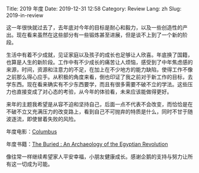 Title: 2019 年度
Date: 2019-12-31 12:58
Category: Review
Lang: zh
Slug: 2019-in-review

这一年很快就过去了，去年底对今年的目标是耐心和毅力，以及一些创造性的产出。现在看来虽然在这些部分有一些锻炼甚至进展，但是谈不上到了一个新的阶段。

生活中有着不少成就，见证家庭以及孩子的成长也足够让人欣喜。年底换了国籍，也算是人生的新阶段。工作中有不少成长的痛苦让人烦恼，感受到了中年焦虑感的来源，时间，资源和注意力的不足，在加上在不少地方的能力缺陷，使得工作不像之前那么得心应手。从积极的角度来看，倒也印证了我之前对于新工作的目标，去学东西。现在看来确实有不少东西要学，而且有很多需要不破不立的学法。这些压力也直接变成了对心态的考验，从今年的体验看，未来应该能做得更好。

来年的主题我希望是从容不迫和坚持自己，后面一点不代表不会改变，而恰恰是在不破不立又充满压力的改变路上，看到自己不可抛弃的特质是什么，同时不甘于随波逐流，即使冒着失败的风险。

年度电影：[Columbus](https://movie.douban.com/subject/26929038/)

年度书籍：[The Buried : An Archaeology of the Egyptian Revolution](https://book.douban.com/subject/30347299/)

像往常一样继续希望家人平安幸福，小朋友健康成长。感谢企鹅的支持与努力让所有这一切成为可能。
